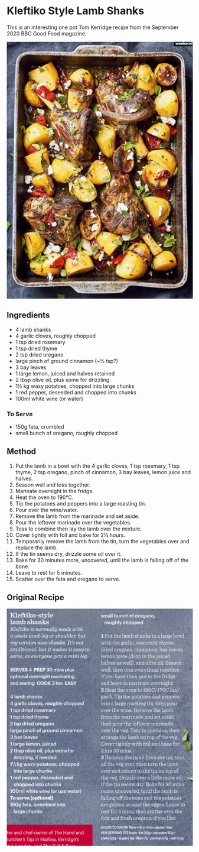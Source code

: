 
# Kleftiko Style Lamb Shanks # 

This is an interesting one pot Tom Kerridge recipe from the September 2020 BBC Good Food magazine.

![Kleftiko Lamb Shanks](/public/images/Kleftiko-Style-Lamb-Shanks.png)

## Ingredients ## 

- 4 lamb shanks
- 4 garlic cloves, roughly chopped
- 1 tsp dried rosemary
- 1 tsp dried thyme
- 2 tsp dried oregano
- large pinch of ground cinnamon (~½ tsp?)
- 3 bay leaves
- 1 large lemon, juiced and halves retained
- 2 tbsp olive oil, plus some for drizzling
- 1½ kg waxy potatoes, chopped into large chunks
- 1 red pepper, deseeded and chopped into chunks
- 100ml white wine (or water)

### To Serve

- 150g feta, crumbled
- small bunch of oregano, roughly chopped

## Method ## 

1. Put the lamb in a bowl with the 4 garlic cloves, 1 tsp rosemary, 1 tsp thyme, 2 tsp oregano, pinch of cinnamon, 3 bay leaves, lemon juice and halves.
2. Season well and toss together.
3. Marinate overnight in the fridge.
4. Heat the oven to 190°C.
5. Tip the potatoes and peppers into a large roasting tin.
5. Pour over the wine/water.
6. Remove the lamb from the marinade and set aside.
7. Pour the leftover marinade over the vegetables.
8. Toss to combine then lay the lamb over the mixture.
9. Cover tightly with foil and bake for 2½ hours.
10. Temporarily remove the lamb from the tin, turn the vegetables over and replace the lamb.
11. If the tin seems dry, drizzle some oil over it.
12. Bake for 30 minutes more, uncovered, until the lamb is falling off of the bone.
13. Leave to rest for 5 minutes.
14. Scatter over the feta and oregano to serve.

## Original Recipe

![Kleftiko Lamb Shanks Recipe](/public/images/Kleftiko-Style-Lamb-Shanks-Recipe.png)

